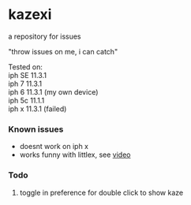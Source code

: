 # kazexi

a repository for issues

"throw issues on me, i can catch"

Tested on: <br/>
iph SE 11.3.1 <br/>
iph 7  11.3.1 <br/>
iph 6  11.3.1 (my own device)<br/>
iph 5c 11.1.1 <br/>
iph x  11.3.1 (failed)<br/>

### Known issues
* doesnt work on iph x
* works funny with littlex, see [video](https://imgur.com/gallery/jNBa2lU)

### Todo
1. toggle in preference for double click to show kaze
